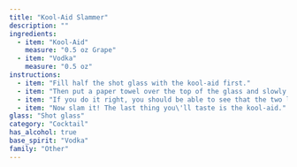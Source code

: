 ```yaml
---
title: "Kool-Aid Slammer"
description: ""
ingredients:
  - item: "Kool-Aid"
    measure: "0.5 oz Grape"
  - item: "Vodka"
    measure: "0.5 oz"
instructions:
  - item: "Fill half the shot glass with the kool-aid first."
  - item: "Then put a paper towel over the top of the glass and slowly pour in the vodka."
  - item: "If you do it right, you should be able to see that the two liquids are separated, with the vodka on top."
  - item: "Now slam it! The last thing you\'ll taste is the kool-aid."
glass: "Shot glass"
category: "Cocktail"
has_alcohol: true
base_spirit: "Vodka"
family: "Other"
---
```


